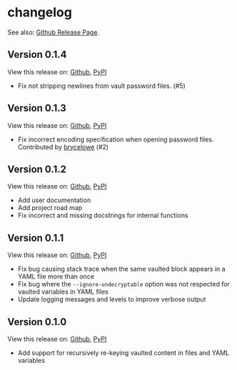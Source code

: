 # changelog

See also: [Github Release Page](https://github.com/enpaul/vault2vault/releases).

## Version 0.1.4

View this release on: [Github](https://github.com/enpaul/vault2vault/releases/tag/0.1.4),
[PyPI](https://pypi.org/project/vault2vault/0.1.4/)

- Fix not stripping newlines from vault password files. (#5)

## Version 0.1.3

View this release on: [Github](https://github.com/enpaul/vault2vault/releases/tag/0.1.3),
[PyPI](https://pypi.org/project/vault2vault/0.1.3/)

- Fix incorrect encoding specification when opening password files. Contributed by
  [brycelowe](https://github.com/brycelowe) (#2)

## Version 0.1.2

View this release on: [Github](https://github.com/enpaul/vault2vault/releases/tag/0.1.2),
[PyPI](https://pypi.org/project/vault2vault/0.1.2/)

- Add user documentation
- Add project road map
- Fix incorrect and missing docstrings for internal functions

## Version 0.1.1

View this release on: [Github](https://github.com/enpaul/vault2vault/releases/tag/0.1.1),
[PyPI](https://pypi.org/project/vault2vault/0.1.1/)

- Fix bug causing stack trace when the same vaulted block appears in a YAML file more than
  once
- Fix bug where the `--ignore-undecryptable` option was not respected for vaulted
  variables in YAML files
- Update logging messages and levels to improve verbose output

## Version 0.1.0

View this release on: [Github](https://github.com/enpaul/vault2vault/releases/tag/0.1.0),
[PyPI](https://pypi.org/project/vault2vault/0.1.0/)

- Add support for recursively re-keying vaulted content in files and YAML variables
